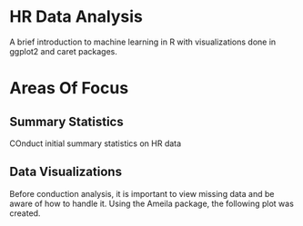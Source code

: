 # HR Data Analysis
A brief introduction to machine learning in R
with visualizations done in ggplot2 and caret
packages.

# Areas Of Focus
## Summary Statistics
COnduct initial summary statistics on HR data

## Data Visualizations
Before conduction analysis, it is important to
view missing data and be aware of how to handle it.
Using the Ameila package, the following plot was created.
